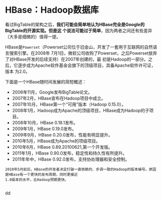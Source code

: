 HBase：Hadoop数据库
================================================================================
看过BigTable的架构之后，**我们可能会简单地认为HBase完全是Google的BigTable的开源实现。但是这
个说法可能过于简单**，因为两者之间还有些差异（大多是细微的）值得一提。

HBase是`Powerset`（Powerset公司位于旧金山，开发了一套用于互联网的自然语言搜索引擎。在2008年
7月1日，微软公司收购了Powerset，之后Powerset放弃了对HBase开发的后续支持）在2007年创建的，最
初是Hadoop的一部分。之后，它逐步成为Apache软件基金会旗下的顶级项目，具备Apache软件许可证，版本
为2.0。

下面是一个HBase随时间发展的简短概述：
+ 2006年11月，Google发布BigTable论文。
+ 2007年2月，HBase宣布在Hadoop项目中成立。
+ 2007年10月，HBase第一个“可用”版本（Hadoop 0.15.0）。
+ 2008年1月，Hadoop成为Apache的顶级项目，HBase成为Hadoop的子项目。
+ 2008年10月，HBase 0.18.1发布。
+ 2009年1月，HBase 0.19.0发布。
+ 2009年9月，HBase 0.20.0发布，性能有明显提升。
+ 2010年5月，HBase成为Apache的项级项目。
+ 2010年6月，HBase 0.89.20100621,第一个开发版。
+ 2011年1月，HBase 0.90.0发布，稳定性和持久性有所提升。
+ 2011年年中，HBase 0.92.0发布，支持协处理器和安全控制。
```
2010年5月前后，HBase的开发者决定打破一直依赖的、步调一致的Hadoop的版本编号。原因是HBase有一个更快的发布周期，同时更接近
1.0版本的水平，比Hadoop预期更快。


```

































dd
